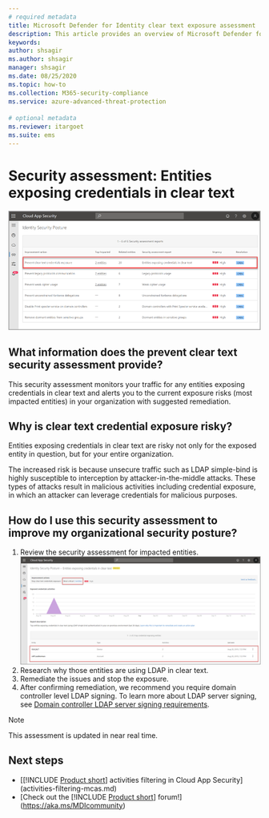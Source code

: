 ```yaml
---
# required metadata
title: Microsoft Defender for Identity clear text exposure assessment
description: This article provides an overview of Microsoft Defender for Identity's clear text exposure identity security posture assessment report.
keywords:
author: shsagir
ms.author: shsagir
manager: shsagir
ms.date: 08/25/2020
ms.topic: how-to
ms.collection: M365-security-compliance
ms.service: azure-advanced-threat-protection

# optional metadata
ms.reviewer: itargoet
ms.suite: ems
---
```


# Security assessment: Entities exposing credentials in clear text

![Prevent clear text credentials exposure in Cloud App Security](media/cas-isp-clear-text-1.png)

## What information does the prevent clear text security assessment provide?

This security assessment monitors your traffic for any entities exposing credentials in clear text and alerts you to the current exposure risks (most impacted entities) in your organization with suggested remediation.

## Why is clear text credential exposure risky?

Entities exposing credentials in clear text are risky not only for the exposed entity in question, but for your entire organization.

The increased risk is because unsecure traffic such as LDAP simple-bind is highly susceptible to interception by attacker-in-the-middle attacks. These types of attacks result in malicious activities including credential exposure, in which an attacker can leverage credentials for malicious purposes.

## How do I use this security assessment to improve my organizational security posture?

1. Review the security assessment for impacted entities.
    ![Review top impacted entities and create an action plan](media/cas-isp-clear-text-2.png)
1. Research why those entities are using LDAP in clear text.
1. Remediate the issues and stop the exposure.
1. After confirming remediation, we recommend you require domain controller level LDAP signing. To learn more about LDAP server signing, see [Domain controller LDAP server signing requirements](/windows/security/threat-protection/security-policy-settings/domain-controller-ldap-server-signing-requirements).

> [!NOTE]
> This assessment is updated in near real time.

## Next steps

- [[!INCLUDE [Product short](includes/product-short.md)] activities filtering in Cloud App Security](activities-filtering-mcas.md)
- [Check out the [!INCLUDE [Product short](includes/product-short.md)] forum!](https://aka.ms/MDIcommunity)